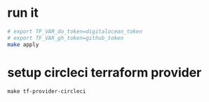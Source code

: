 # run it
```sh
# export TF_VAR_do_token=digitalocean_token
# export TF_VAR_gh_token=github_token
make apply
```

# setup circleci terraform provider
```
make tf-provider-circleci
```
